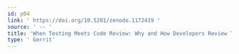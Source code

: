 ```yaml
---
id: p04
link: ' https://doi.org/10.5281/zenodo.1172419 '
source: ' -- '
title: 'When Testing Meets Code Review: Why and How Developers Review Tests'
type: ' Gerrit'
---
```

